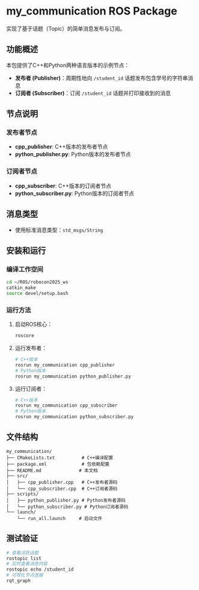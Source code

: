 # my_communication ROS Package

实现了基于话题（Topic）的简单消息发布与订阅。

## 功能概述

本包提供了C++和Python两种语言版本的示例节点：
- **发布者 (Publisher)**：周期性地向 `/student_id` 话题发布包含学号的字符串消息
- **订阅者 (Subscriber)**：订阅 `/student_id` 话题并打印接收到的消息

## 节点说明

### 发布者节点
- **cpp_publisher**: C++版本的发布者节点
- **python_publisher.py**: Python版本的发布者节点

### 订阅者节点
- **cpp_subscriber**: C++版本的订阅者节点
- **python_subscriber.py**: Python版本的订阅者节点

## 消息类型
- 使用标准消息类型：`std_msgs/String`

## 安装和运行

### 编译工作空间
```bash
cd ~/ROS/robocon2025_ws
catkin_make
source devel/setup.bash
```

### 运行方法

1. 启动ROS核心：
   ```bash
   roscore
   ```

2. 运行发布者：
   ```bash
   # C++版本
   rosrun my_communication cpp_publisher
   # Python版本
   rosrun my_communication python_publisher.py
   ```

3. 运行订阅者：
   ```bash
   # C++版本
   rosrun my_communication cpp_subscriber
   # Python版本
   rosrun my_communication python_subscriber.py
   ```


## 文件结构
```
my_communication/
├── CMakeLists.txt          # C++编译配置
├── package.xml             # 包依赖配置
├── README.md              # 本文档
├── src/
│   ├── cpp_publisher.cpp   # C++发布者源码
│   └── cpp_subscriber.cpp  # C++订阅者源码
├── scripts/
│   ├── python_publisher.py # Python发布者源码
│   └── python_subscriber.py # Python订阅者源码
└── launch/
    └── run_all.launch     # 启动文件
```

## 测试验证

```bash
# 查看活跃话题
rostopic list
# 实时查看消息内容
rostopic echo /student_id
# 可视化节点连接
rqt_graph
```

